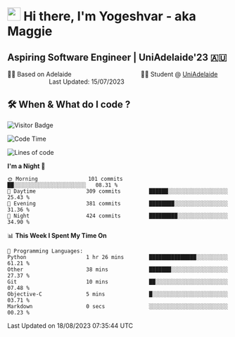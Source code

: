 <h1><img src="https://emojis.slackmojis.com/emojis/images/1531849430/4246/blob-sunglasses.gif?1531849430" width="30"/> Hi there, I'm Yogeshvar - aka Maggie</h1>

## Aspiring Software Engineer | UniAdelaide'23 🇦🇺  
🏂🏻  Based on Adelaide &nbsp;&nbsp;&nbsp;&nbsp;&nbsp;&nbsp;&nbsp;&nbsp;&nbsp;&nbsp;&nbsp;&nbsp;&nbsp;&nbsp;&nbsp;&nbsp;&nbsp;&nbsp;&nbsp;&nbsp;&nbsp;&nbsp;&nbsp;&nbsp;&nbsp;&nbsp;&nbsp;&nbsp;&nbsp;&nbsp;&nbsp;&nbsp;&nbsp;&nbsp;&nbsp;&nbsp;&nbsp;&nbsp;&nbsp;👨‍💻 Student @ [UniAdelaide](https://www.adelaide.edu.au)   &nbsp;&nbsp;&nbsp;&nbsp;&nbsp;&nbsp;&nbsp;&nbsp;&nbsp;&nbsp;&nbsp;&nbsp;&nbsp;&nbsp;&nbsp;&nbsp;&nbsp;&nbsp;&nbsp;&nbsp;&nbsp;&nbsp;&nbsp;&nbsp;Last Updated: 15/07/2023

## 🛠 When & What do I code ?  

![Visitor Badge](https://visitor-badge.feriirawann.repl.co?username=yogeshvar&repo=yogeshvar&label=Visitors&style=plastic&color=%23457BFF&contentType=svg)

<!--START_SECTION:waka-->
![Code Time](http://img.shields.io/badge/Code%20Time-2%2C282%20hrs%2010%20mins-blue)

![Lines of code](https://img.shields.io/badge/From%20Hello%20World%20I%27ve%20Written-4.0%20million%20lines%20of%20code-blue)

**I'm a Night 🦉** 

```text
🌞 Morning                101 commits         ██░░░░░░░░░░░░░░░░░░░░░░░   08.31 % 
🌆 Daytime                309 commits         ██████░░░░░░░░░░░░░░░░░░░   25.43 % 
🌃 Evening                381 commits         ████████░░░░░░░░░░░░░░░░░   31.36 % 
🌙 Night                  424 commits         █████████░░░░░░░░░░░░░░░░   34.90 % 
```


📊 **This Week I Spent My Time On** 

```text
💬 Programming Languages: 
Python                   1 hr 26 mins        ███████████████░░░░░░░░░░   61.21 % 
Other                    38 mins             ███████░░░░░░░░░░░░░░░░░░   27.37 % 
Git                      10 mins             ██░░░░░░░░░░░░░░░░░░░░░░░   07.48 % 
Objective-C              5 mins              █░░░░░░░░░░░░░░░░░░░░░░░░   03.71 % 
Markdown                 0 secs              ░░░░░░░░░░░░░░░░░░░░░░░░░   00.23 % 
```


 Last Updated on 18/08/2023 07:35:44 UTC
<!--END_SECTION:waka-->
